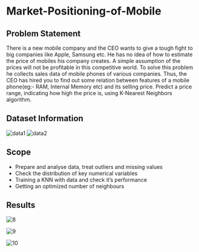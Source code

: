 # Market-Positioning-of-Mobile

## Problem Statement
There is a new mobile company and the CEO wants to give a tough fight to big companies like Apple, Samsung etc. He has no idea of how to estimate the price of mobiles his company creates. A simple assumption of the prices will not be profitable in this competitive world. To solve this problem he collects sales data of mobile phones of various companies. Thus, the CEO has hired you to find out some relation between features of a mobile phone(eg:- RAM, Internal Memory etc) and its selling price. Predict a price range, indicating how high the price is, using K-Nearest Neighbors algorithm.

## Dataset Information
![data1](https://user-images.githubusercontent.com/68106718/133879342-a71e0bea-cbc7-4131-991a-d491263f7c6f.png)
![data2](https://user-images.githubusercontent.com/68106718/133879345-0bc6d681-38e4-4ec6-b692-7c81dad3972e.png)

## Scope
* Prepare and analyse data, treat outliers and missing values
* Check the distribution of key numerical variables
* Training a KNN with data and check it’s performance
* Getting an optimized number of neighbours

## Results
![8](https://user-images.githubusercontent.com/68106718/133879394-36b1a1ef-4adc-44a8-8a0b-2b0d381b4f81.png)

![9](https://user-images.githubusercontent.com/68106718/133879399-1625409b-102f-4b3e-81db-a90e3afb4864.png)

![10](https://user-images.githubusercontent.com/68106718/133879406-e3577ed1-c4f6-4071-86f9-e3052aa59db0.png)
